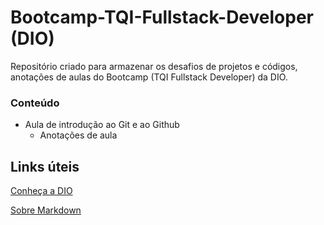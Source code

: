# Bootcamp-TQI-Fullstack-Developer (DIO)
Repositório criado para armazenar os desafios de projetos e códigos, anotações de aulas do Bootcamp (TQI Fullstack Developer) da DIO.

### Conteúdo
- Aula de introdução ao Git e ao Github
    - Anotações de aula

## Links úteis
[Conheça a DIO](https://www.dio.me/)

[Sobre Markdown](https://www.markdownguide.org/getting-started/)
